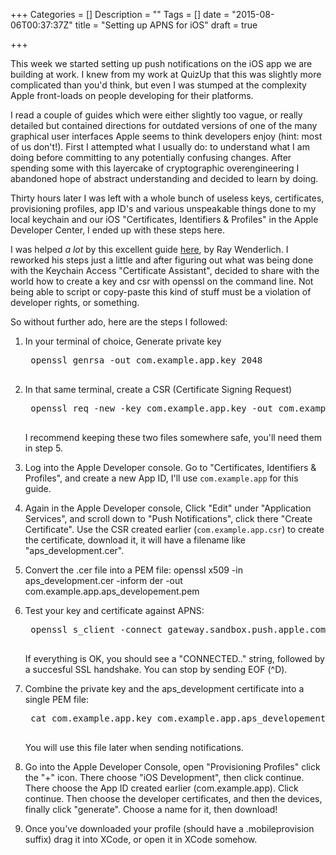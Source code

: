 +++
Categories = []
Description = ""
Tags = []
date = "2015-08-06T00:37:37Z"
title = "Setting up APNS for iOS"
draft = true

+++

This week we started setting up push notifications on the iOS app we are building
at work.  I knew from my work at QuizUp that this was slightly more complicated
than you'd think, but even I was stumped at the complexity Apple front-loads on
people developing for their platforms.

I read a couple of guides which were either slightly too vague, or really
detailed but contained directions for outdated versions of one of the many
graphical user interfaces Apple seems to think developers enjoy (hint: most
of us don't!).  First I attempted what I usually do: to understand what I am
doing before committing to any potentially confusing changes.  After spending
some with this layercake of cryptographic overengineering I abandoned hope of
abstract understanding and decided to learn by doing.

Thirty hours later I was left with a whole bunch of useless keys,
certificates, provisioning profiles, app ID's and various unspeakable things
done to my local keychain and our iOS "Certificates, Identifiers & Profiles"
in the Apple Developer Center, I ended up with these steps here.

I was helped *a lot* by this excellent guide <a href="http://www.raywenderlich.com/32960/apple-push-notification-services-in-ios-6-tutorial-part-1">here</a>,
by Ray Wenderlich.  I reworked his steps just a little and after figuring
out what was being done with the Keychain Access "Certificate Assistant",
decided to share with the world how to create a key and csr with openssl
on the command line.  Not being able to script or copy-paste this kind of
stuff must be a violation of developer rights, or something.

So without further ado, here are the steps I followed:

1. In your terminal of choice, Generate private key
    <pre>
    openssl genrsa -out com.example.app.key 2048
    </pre>


2. In that same terminal, create a CSR (Certificate Signing Request)
    <pre>
    openssl req -new -key com.example.app.key -out com.example.app.csr -subj "/emailAddress=you@example.com/CN=com.example.app/C=IS/O=Example Ltd"
    </pre>
   I recommend keeping these two files somewhere safe, you'll need them in step 5.

3. Log into the Apple Developer console. Go to "Certificates, Identifiers & Profiles",
   and create a new App ID, I'll use `com.example.app` for this guide.

4. Again in the Apple Developer console, Click "Edit" under "Application Services", and scroll down to "Push Notifications", click there "Create Certificate".
   Use the CSR created earlier (`com.example.app.csr`) to create the certificate, download it, it will have a filename like "aps_development.cer".

5. Convert the .cer file into a PEM file:
   openssl x509 -in aps_development.cer -inform der -out com.example.app.aps_developement.pem

6. Test your key and certificate against APNS:
    <pre>
    openssl s_client -connect gateway.sandbox.push.apple.com:2195 -cert com.example.app.aps_developement.pem -key com.example.app.key
    </pre>
   If everything is OK, you should see a "CONNECTED.." string, followed by a succesful SSL handshake.  You can stop by sending EOF (^D).

7. Combine the private key and the aps_development certificate into a single PEM file:
    <pre>
    cat com.example.app.key com.example.app.aps_developement.pem >> apns_com.example.app_combined.pem
    </pre>
   You will use this file later when sending notifications.

8. Go into the Apple Developer Console, open "Provisioning Profiles" click the "+" icon.  There choose "iOS Development", then click continue.
   There choose the App ID created earlier (com.example.app). Click continue.  Then choose the developer certificates, and then the devices, finally click "generate".
   Choose a name for it, then download!

9. Once you've downloaded your profile (should have a .mobileprovision suffix) drag it into XCode, or open it in XCode somehow.

